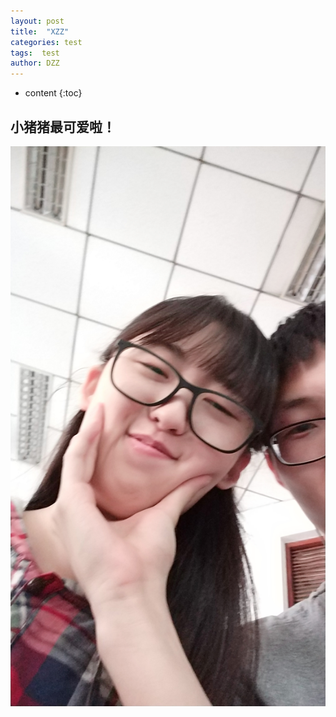 ```yaml
---
layout: post
title:  "XZZ"
categories: test
tags:  test
author: DZZ
---
```


* content
{:toc}


## 小猪猪最可爱啦！

![图片.png](https://raw.githubusercontent.com/Eqicfeng/Eqicfeng.github.io/master/_posts/pic/IMG_20180922_133739.jpg)


    
	

 

